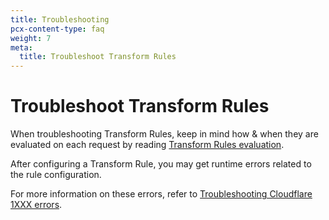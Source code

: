 ```yaml
---
title: Troubleshooting
pcx-content-type: faq
weight: 7
meta:
  title: Troubleshoot Transform Rules
---
```


# Troubleshoot Transform Rules

When troubleshooting Transform Rules, keep in mind how & when they are evaluated on each request by reading [Transform Rules evaluation](https://developers.cloudflare.com/rules/transform/#transform-rules-evaluation).

After configuring a Transform Rule, you may get runtime errors related to the rule configuration.

For more information on these errors, refer to [Troubleshooting Cloudflare 1XXX errors](https://support.cloudflare.com/hc/articles/360029779472).
